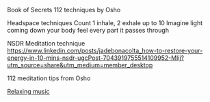 Book of Secrets 112 techniques by Osho

Headspace techniques
Count 1 inhale, 2 exhale up to 10
Imagine light coming down your body feel every part it passes through

NSDR Meditation technique
https://www.linkedin.com/posts/jadebonacolta_how-to-restore-your-energy-in-10-mins-nsdr-ugcPost-7043919755514109952-Mlij?utm_source=share&utm_medium=member_desktop

112 meditation tips from Osho

[Relaxing music](https://open.spotify.com/episode/3oVSxuDiphnEI9WrvFVdqo)
